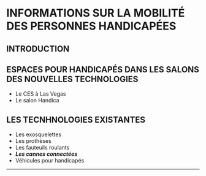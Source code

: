 # INFORMATIONS SUR LA MOBILITÉ DES PERSONNES HANDICAPÉES

## INTRODUCTION

## ESPACES POUR HANDICAPÉS DANS LES SALONS DES NOUVELLES TECHNOLOGIES
* Le CES à Las Vegas
* Le salon Handica

## LES TECNHNOLOGIES EXISTANTES

- Les exosquelettes
- Les prothèses
- Les fauteuils roulants
- **_Les cannes connectées_**
- Véhicules pour handicapés

----------------------------------------------------------
